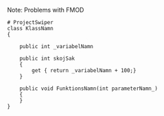    
   Note: Problems with FMOD
   
    # ProjectSwiper
    class KlassNamn
    {

        public int _variabelNamn

        public int skojSak
        {
            get { return _variabelNamn + 100;}
        }

        public void FunktionsNamn(int parameterNamn_)
        {
        }
    }
